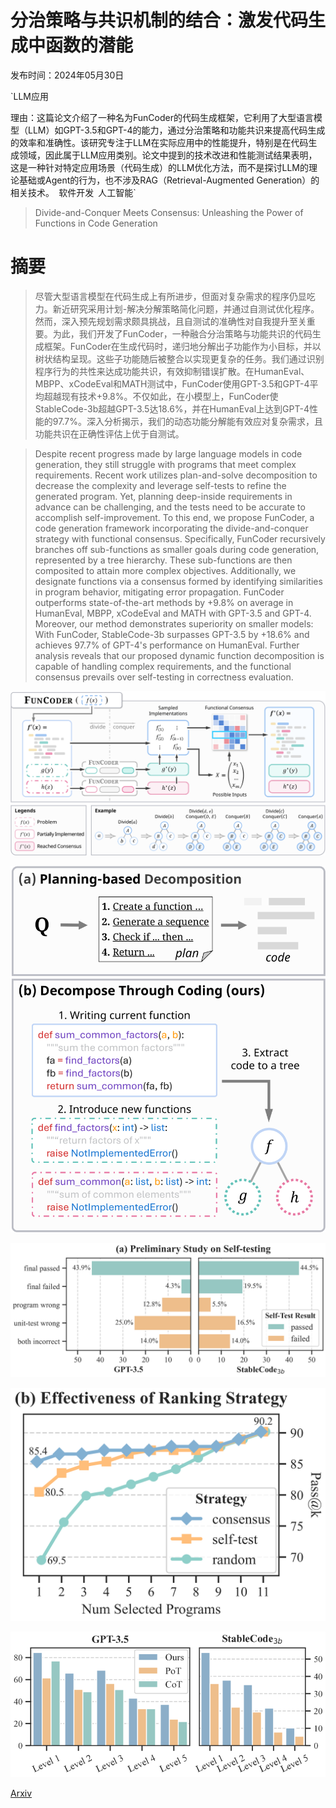# 分治策略与共识机制的结合：激发代码生成中函数的潜能

发布时间：2024年05月30日

`LLM应用

理由：这篇论文介绍了一种名为FunCoder的代码生成框架，它利用了大型语言模型（LLM）如GPT-3.5和GPT-4的能力，通过分治策略和功能共识来提高代码生成的效率和准确性。该研究专注于LLM在实际应用中的性能提升，特别是在代码生成领域，因此属于LLM应用类别。论文中提到的技术改进和性能测试结果表明，这是一种针对特定应用场景（代码生成）的LLM优化方法，而不是探讨LLM的理论基础或Agent的行为，也不涉及RAG（Retrieval-Augmented Generation）的相关技术。` `软件开发` `人工智能`

> Divide-and-Conquer Meets Consensus: Unleashing the Power of Functions in Code Generation

# 摘要

> 尽管大型语言模型在代码生成上有所进步，但面对复杂需求的程序仍显吃力。新近研究采用计划-解决分解策略简化问题，并通过自测试优化程序。然而，深入预先规划需求颇具挑战，且自测试的准确性对自我提升至关重要。为此，我们开发了FunCoder，一种融合分治策略与功能共识的代码生成框架。FunCoder在生成代码时，递归地分解出子功能作为小目标，并以树状结构呈现。这些子功能随后被整合以实现更复杂的任务。我们通过识别程序行为的共性来达成功能共识，有效抑制错误扩散。在HumanEval、MBPP、xCodeEval和MATH测试中，FunCoder使用GPT-3.5和GPT-4平均超越现有技术+9.8%。不仅如此，在小模型上，FunCoder使StableCode-3b超越GPT-3.5达18.6%，并在HumanEval上达到GPT-4性能的97.7%。深入分析揭示，我们的动态功能分解能有效应对复杂需求，且功能共识在正确性评估上优于自测试。

> Despite recent progress made by large language models in code generation, they still struggle with programs that meet complex requirements. Recent work utilizes plan-and-solve decomposition to decrease the complexity and leverage self-tests to refine the generated program. Yet, planning deep-inside requirements in advance can be challenging, and the tests need to be accurate to accomplish self-improvement. To this end, we propose FunCoder, a code generation framework incorporating the divide-and-conquer strategy with functional consensus. Specifically, FunCoder recursively branches off sub-functions as smaller goals during code generation, represented by a tree hierarchy. These sub-functions are then composited to attain more complex objectives. Additionally, we designate functions via a consensus formed by identifying similarities in program behavior, mitigating error propagation. FunCoder outperforms state-of-the-art methods by +9.8% on average in HumanEval, MBPP, xCodeEval and MATH with GPT-3.5 and GPT-4. Moreover, our method demonstrates superiority on smaller models: With FunCoder, StableCode-3b surpasses GPT-3.5 by +18.6% and achieves 97.7% of GPT-4's performance on HumanEval. Further analysis reveals that our proposed dynamic function decomposition is capable of handling complex requirements, and the functional consensus prevails over self-testing in correctness evaluation.

![分治策略与共识机制的结合：激发代码生成中函数的潜能](../../../paper_images/2405.20092/x1.png)

![分治策略与共识机制的结合：激发代码生成中函数的潜能](../../../paper_images/2405.20092/x2.png)

![分治策略与共识机制的结合：激发代码生成中函数的潜能](../../../paper_images/2405.20092/x3.png)

![分治策略与共识机制的结合：激发代码生成中函数的潜能](../../../paper_images/2405.20092/x4.png)

![分治策略与共识机制的结合：激发代码生成中函数的潜能](../../../paper_images/2405.20092/x5.png)

[Arxiv](https://arxiv.org/abs/2405.20092)